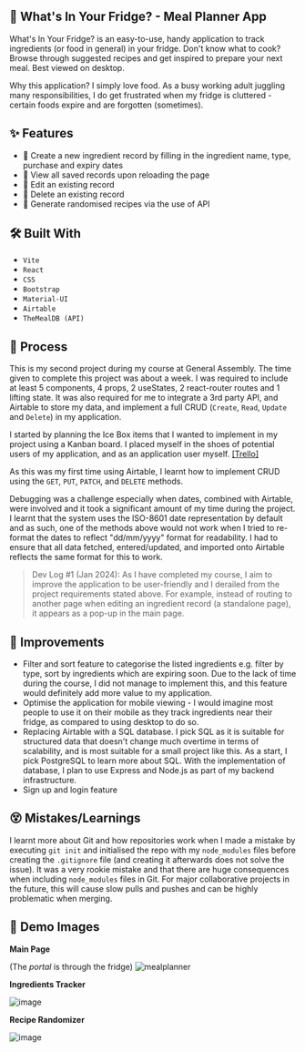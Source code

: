 ## 🍉 What's In Your Fridge? - Meal Planner App

What's In Your Fridge? is an easy-to-use, handy application to track ingredients (or food in general) in your fridge. Don't know what to cook? Browse through suggested recipes and get inspired to prepare your next meal. Best viewed on desktop.<br />

Why this application? I simply love food. As a busy working adult juggling many responsibilities, I do get frustrated when my fridge is cluttered - certain foods expire and are forgotten (sometimes).

## ✨ Features

- 🍎 Create a new ingredient record by filling in the ingredient name, type, purchase and expiry dates
- 🥥 View all saved records upon reloading the page
- 🍊 Edit an existing record
- 🍇 Delete an existing record
- 🍳 Generate randomised recipes via the use of API

## 🛠️ Built With

- `Vite`
- `React`
- `CSS`
- `Bootstrap`
- `Material-UI`
- `Airtable`
- `TheMealDB (API)`

## 📝 Process

This is my second project during my course at General Assembly. The time given to complete this project was about a week. I was required to include at least 5 components, 4 props, 2 useStates, 2 react-router routes and 1 lifting state. It was also required for me to integrate a 3rd party API, and Airtable to store my data, and implement a full CRUD (`Create`, `Read`, `Update` and `Delete`) in my application.

I started by planning the Ice Box items that I wanted to implement in my project using a Kanban board. I placed myself in the shoes of potential users of my application, and as an application user myself. [[Trello]](https://trello.com/b/mH0NGpRU/meal-planner)

As this was my first time using Airtable, I learnt how to implement CRUD using the `GET`, `PUT`, `PATCH`, and `DELETE` methods. 

Debugging was a challenge especially when dates, combined with Airtable, were involved and it took a significant amount of my time during the project. I learnt that the system uses the ISO-8601 date representation by default and as such, one of the methods above would not work when I tried to re-format the dates to reflect "dd/mm/yyyy" format for readability. I had to ensure that all data fetched, entered/updated, and imported onto Airtable reflects the same format for this to work.


> Dev Log #1 (Jan 2024): As I have completed my course, I aim to improve the application to be user-friendly and I derailed from the project requirements stated above. For example, instead of routing to another page when editing an ingredient record (a standalone page), it appears as a pop-up in the main page.

## 💭 Improvements

- Filter and sort feature to categorise the listed ingredients e.g. filter by type, sort by ingredients which are expiring soon. Due to the lack of time during the course, I did not manage to implement this, and this feature would definitely add more value to my application.
- Optimise the application for mobile viewing - I would imagine most people to use it on their mobile as they track ingredients near their fridge, as compared to using desktop to do so.
- Replacing Airtable with a SQL database. I pick SQL as it is suitable for structured data that doesn't change much overtime in terms of scalability, and is most suitable for a small project like this. As a start, I pick PostgreSQL to learn more about SQL. With the implementation of database, I plan to use Express and Node.js as part of my backend infrastructure.
- Sign up and login feature

## 😵 Mistakes/Learnings

I learnt more about Git and how repositories work when I made a mistake by executing `git init` and initialised the repo with my `node_modules` files before creating the `.gitignore` file (and creating it afterwards does not solve the issue). It was a very rookie mistake and that there are huge consequences when including `node_modules` files in Git. For major collaborative projects in the future, this will cause slow pulls and pushes and can be highly problematic when merging.

## 📸 Demo Images

**Main Page**

(The *portal* is through the fridge)
![mealplanner](https://github.com/evangelenesiyin/mealplanner/assets/108106809/420c3060-ec94-4d21-b034-56c084769d52)

**Ingredients Tracker**

![image](https://github.com/evangelenesiyin/mealplanner/assets/108106809/6db6fc7f-09f8-4a19-a514-a79cb0cb3adf)

**Recipe Randomizer**

![image](https://github.com/evangelenesiyin/mealplanner/assets/108106809/5b591b7b-deeb-4b89-8334-0b90fe59c65b)
